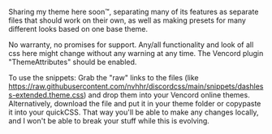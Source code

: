 Sharing my theme here soon™, separating many of its features as separate files that should work on their own, as well as making presets for many different looks based on one base theme.

No warranty, no promises for support.
Any/all functionality and look of all css here might change without any warning at any time.
The Vencord plugin "ThemeAttributes" should be enabled.

To use the snippets:
Grab the "raw" links to the files (like https://raw.githubusercontent.com/nvhhr/discordcss/main/snippets/dashless-extended.theme.css) and drop them into your Vencord online themes.
Alternatively, download the file and put it in your theme folder or copypaste it into your quickCSS. That way you'll be able to make any changes locally, and I won't be able to break your stuff while this is evolving.
